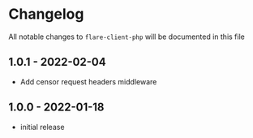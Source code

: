 # Changelog

All notable changes to `flare-client-php` will be documented in this file

## 1.0.1 - 2022-02-04

- Add censor request headers middleware

## 1.0.0 - 2022-01-18

- initial release
